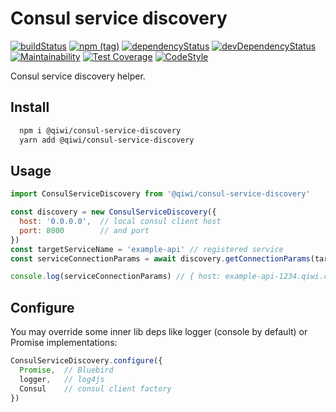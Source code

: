 # Consul service discovery
[![buildStatus](https://api.travis-ci.com/qiwi/consul-service-discovery.svg?branch=master)](https://travis-ci.com/qiwi/consul-service-discovery)
[![npm (tag)](https://img.shields.io/npm/v/@qiwi/consul-service-discovery/latest.svg)](https://www.npmjs.com/package/@qiwi/consul-service-discovery)
[![dependencyStatus](https://img.shields.io/david/qiwi/consul-service-discovery.svg?maxAge=3600)](https://david-dm.org/qiwi/consul-service-discovery)
[![devDependencyStatus](https://img.shields.io/david/dev/qiwi/consul-service-discovery.svg?maxAge=3600)](https://david-dm.org/qiwi/consul-service-discovery)
[![Maintainability](https://api.codeclimate.com/v1/badges/585c9532e7570ecb9c95/maintainability)](https://codeclimate.com/github/qiwi/consul-service-discovery/maintainability)
[![Test Coverage](https://api.codeclimate.com/v1/badges/585c9532e7570ecb9c95/test_coverage)](https://codeclimate.com/github/qiwi/consul-service-discovery/test_coverage)
[![CodeStyle](https://img.shields.io/badge/code%20style-tslint--config--qiwi-brightgreen.svg)](https://github.com/qiwi/tslint-config-qiwi)

Consul service discovery helper.

## Install
```bash
  npm i @qiwi/consul-service-discovery
  yarn add @qiwi/consul-service-discovery
```

## Usage
```javascript
import ConsulServiceDiscovery from '@qiwi/consul-service-discovery'

const discovery = new ConsulServiceDiscovery({
  host: '0.0.0.0',  // local consul client host
  port: 8000        // and port
})
const targetServiceName = 'example-api' // registered service
const serviceConnectionParams = await discovery.getConnectionParams(targetServiceName)

console.log(serviceConnectionParams) // { host: example-api-1234.qiwi.com, post: 8000 }
```

## Configure
You may override some inner lib deps like logger (console by default) or Promise implementations:
```javascript
ConsulServiceDiscovery.configure({
  Promise,  // Bluebird
  logger,   // log4js
  Consul    // consul client factory
})
```
